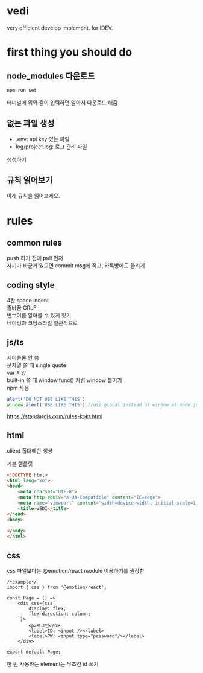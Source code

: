 # vedi
very efficient develop implement.
for IDEV.

# first thing you should do

## node_modules 다운로드

```sh
npm run set
```

터미널에 위와 같이 입력하면 알아서 다운로드 해줌

## 없는 파일 생성

- .env: api key 있는 파일
- log/project.log: 로그 관리 파일

생성하기

## 규칙 읽어보기

아래 규칙을 읽어보세요.

# rules

## common rules

push 하기 전에 pull 먼저\
자기가 바꾼거 있으면 commit msg에 적고, 카톡방에도 올리기

## coding style

4칸 space indent\
줄바꿈 CRLF\
변수이름 알아볼 수 있게 짓기\
네이밍과 코딩스타일 일관적으로

## js/ts

세미콜론 안 씀\
문자열 쓸 때 single quote\
var 지양\
built-in 쓸 때 window.func() 처럼 window 붙이기\
npm 사용

```js
alert('DO NOT USE LIKE THIS')
window.alert('USE LIKE THIS') //use global instead of window at node.js
```

https://standardjs.com/rules-kokr.html

## html

client 폴더에만 생성

기본 템플릿

```html
<!DOCTYPE html>
<html lang="ko">
<head>
    <meta charset="UTF-8">
    <meta http-equiv="X-UA-Compatible" content="IE=edge">
    <meta name="viewport" content="width=device-width, initial-scale=1.0">
    <title>VEDI</title>
</head>
<body>
    
</body>
</html>
```

## css

css 파일보다는 @emotion/react module 이용하기를 권장함

```tsx
/*example*/
import { css } from '@emotion/react';

const Page = () => 
    <div css={css`
        display: flex;
        flex-direction: column;
    `}>
        <p>로그인</p>
        <label>ID: <input /></label>
        <label>PW: <input type="password"/></label>
    </div>

export default Page;
```

한 번 사용하는 element는 무조건 id 쓰기